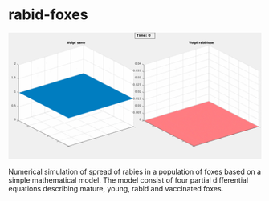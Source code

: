 # rabid-foxes
![rendering of the diffusion of rabid in foxes](/presentation_image.gif)

Numerical simulation of spread of rabies in a population of foxes based on a simple mathematical model.
The model consist of four partial differential equations describing mature, young, rabid and vaccinated foxes.
